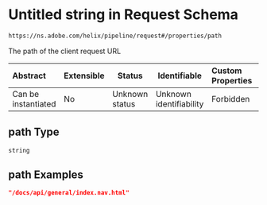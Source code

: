 # Untitled string in Request Schema

```txt
https://ns.adobe.com/helix/pipeline/request#/properties/path
```

The path of the client request URL


| Abstract            | Extensible | Status         | Identifiable            | Custom Properties | Additional Properties | Access Restrictions | Defined In                                                          |
| :------------------ | ---------- | -------------- | ----------------------- | :---------------- | --------------------- | ------------------- | ------------------------------------------------------------------- |
| Can be instantiated | No         | Unknown status | Unknown identifiability | Forbidden         | Allowed               | none                | [request.schema.json\*](request.schema.json "open original schema") |

## path Type

`string`

## path Examples

```json
"/docs/api/general/index.nav.html"
```
